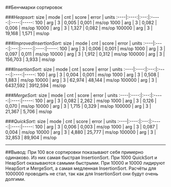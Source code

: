 ##Бенчмарки сортировок

###_Heapsort:_
size | mode | cnt | score | error | units
:----|:----:|:---:|:-----:|:----:|-----:
100 | arg | 3 | 0,005 | 0,001 | ms/op
1000 | arg | 3 | 0,082 | 0,006 | ms/op
10000 | arg | 3 | 1,327 | 0,082 | ms/op
100000 | arg | 3 | 19,168 | 1,571 | ms/op

###_ImprovedInsertionSort:_
size | mode | cnt | score | error | units
:----|:----:|:---:|:-----:|:----:|-----:
100 | arg | 3 | 0,006 | 0,001 | ms/op
1000 | arg | 3 | 0,097 | 0,011 | ms/op
10000 | arg | 3 | 1,912 | 0,312 | ms/op
100000 | arg | 3 | 156,703 | 3,933 | ms/op

###_InsertionSort:_
size | mode | cnt | score | error | units
:----|:----:|:---:|:-----:|:----:|-----:
100 | arg | 3 | 0,004 | 0,001 | ms/op
1000 | arg | 3 | 0,508 | 1,883 | ms/op
10000 | arg | 3 | 62,974 | 48,144 | ms/op
100000 | arg | 3 | 6437,592 | 3912,594 | ms/op

###_MergeSort:_
size | mode | cnt | score | error | units
:----|:----:|:---:|:-----:|:----:|-----:
100 | arg | 3 | 0,082 | 2,262 | ms/op
1000 | arg | 3 | 0,126 | 0,070 | ms/op
10000 | arg | 3 | 1,715 | 0,329 | ms/op
100000 | arg | 3 | 21,367 | 5,706 | ms/op

###_QuickSort:_
size | mode | cnt | score | error | units
:----|:----:|:---:|:-----:|:----:|-----:
100 | arg | 3 | 0,006 | 0,003 | ms/op
1000 | arg | 3 | 0,087 | 0,004 | ms/op
10000 | arg | 3 | 4,880 | 25,777 | ms/op
100000 | arg | 3 | 32,853 | 89,904 | ms/op

---

##Вывод:
При 100 все сортировки показывают себя примерно одинаково. Из них самая быстрая InsertionSort. При 1000 QuickSort и HeapSort оказываются самыми быстрыми. При 10000 и 10000 лидируют HeapSort и MergeSort, а самая медленная InsertionSort. Расчёты для 1000000 проводить не стал, так как для InsertionSort они будут очень долгими.
